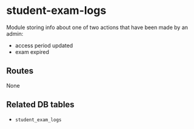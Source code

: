 # student-exam-logs

Module storing info about one of two actions that have been made by an admin:
- access period updated
- exam expired

## Routes

None

## Related DB tables
- `student_exam_logs`
